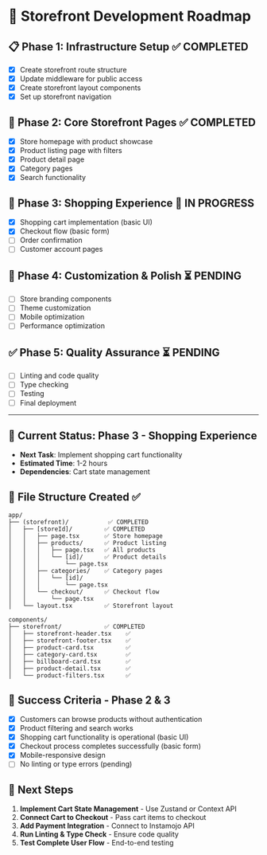 # 🚀 Storefront Development Roadmap

## 📋 **Phase 1: Infrastructure Setup** ✅ COMPLETED
- [x] Create storefront route structure
- [x] Update middleware for public access
- [x] Create storefront layout components
- [x] Set up storefront navigation

## 🏪 **Phase 2: Core Storefront Pages** ✅ COMPLETED
- [x] Store homepage with product showcase
- [x] Product listing page with filters
- [x] Product detail page
- [x] Category pages
- [x] Search functionality

## 🛒 **Phase 3: Shopping Experience** 🔄 IN PROGRESS
- [x] Shopping cart implementation (basic UI)
- [x] Checkout flow (basic form)
- [ ] Order confirmation
- [ ] Customer account pages

## 🎨 **Phase 4: Customization & Polish** ⏳ PENDING
- [ ] Store branding components
- [ ] Theme customization
- [ ] Mobile optimization
- [ ] Performance optimization

## ✅ **Phase 5: Quality Assurance** ⏳ PENDING
- [ ] Linting and code quality
- [ ] Type checking
- [ ] Testing
- [ ] Final deployment

---

## 🔧 **Current Status: Phase 3 - Shopping Experience**
- **Next Task**: Implement shopping cart functionality
- **Estimated Time**: 1-2 hours
- **Dependencies**: Cart state management

## 📁 **File Structure Created** ✅
```
app/
├── (storefront)/           ✅ COMPLETED
│   ├── [storeId]/         ✅ COMPLETED
│   │   ├── page.tsx       ✅ Store homepage
│   │   ├── products/      ✅ Product listing
│   │   │   ├── page.tsx   ✅ All products
│   │   │   └── [id]/      ✅ Product details
│   │   │       └── page.tsx
│   │   ├── categories/    ✅ Category pages
│   │   │   └── [id]/
│   │   │       └── page.tsx
│   │   └── checkout/      ✅ Checkout flow
│   │       └── page.tsx
│   └── layout.tsx         ✅ Storefront layout

components/
├── storefront/            ✅ COMPLETED
│   ├── storefront-header.tsx    ✅
│   ├── storefront-footer.tsx    ✅
│   ├── product-card.tsx         ✅
│   ├── category-card.tsx        ✅
│   ├── billboard-card.tsx       ✅
│   ├── product-detail.tsx       ✅
│   └── product-filters.tsx      ✅
```

## 🎯 **Success Criteria** - Phase 2 & 3
- [x] Customers can browse products without authentication
- [x] Product filtering and search works
- [x] Shopping cart functionality is operational (basic UI)
- [x] Checkout process completes successfully (basic form)
- [x] Mobile-responsive design
- [ ] No linting or type errors (pending)

## 🚀 **Next Steps**
1. **Implement Cart State Management** - Use Zustand or Context API
2. **Connect Cart to Checkout** - Pass cart items to checkout
3. **Add Payment Integration** - Connect to Instamojo API
4. **Run Linting & Type Check** - Ensure code quality
5. **Test Complete User Flow** - End-to-end testing
